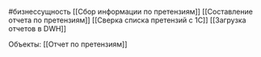 #бизнессущность 
[[Сбор информации по претензиям]]
[[Составление отчета по претензиям]]
[[Сверка списка претензий с 1С]]
[[Загрузка отчетов в DWH]]

Объекты:
[[Отчет по претензиям]]

